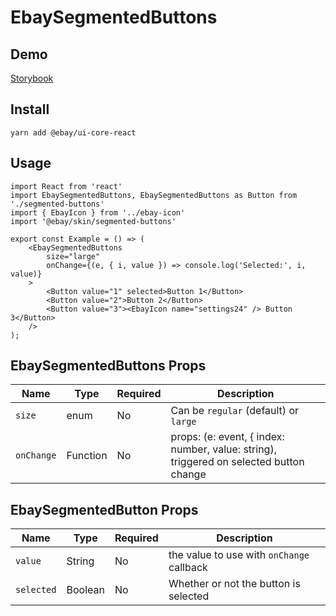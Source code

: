 # EbaySegmentedButtons

## Demo
[Storybook](https://opensource.ebay.com/ebayui-core-react/main/?path=/story/buttons-ebay-segmented-buttons--default)

## Install
```
yarn add @ebay/ui-core-react
```

## Usage
```
import React from 'react'
import EbaySegmentedButtons, EbaySegmentedButtons as Button from './segmented-buttons'
import { EbayIcon } from '../ebay-icon'
import '@ebay/skin/segmented-buttons'

export const Example = () => (
    <EbaySegmentedButtons
        size="large"
        onChange={(e, { i, value }) => console.log('Selected:', i, value)}
    >
        <Button value="1" selected>Button 1</Button>
        <Button value="2">Button 2</Button>
        <Button value="3"><EbayIcon name="settings24" /> Button 3</Button>
    />
);
```

## EbaySegmentedButtons Props

Name | Type     | Required | Description
--- |----------| --- | ---
`size` | enum     | No | Can be `regular` (default) or `large`
`onChange` | Function | No | props: (e: event, { index: number, value: string), triggered on selected button change

## EbaySegmentedButton Props

Name | Type | Required                        | Description
--- | --- |---------------------------------| ---
`value` | String | No                              | the value to use with `onChange` callback
`selected` | Boolean  | No | Whether or not the button is selected
